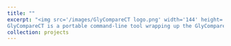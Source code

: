 ```yaml
---
title: ""
excerpt: "<img src='/images/GlyCompareCT logo.png' width='144' height='178' style='float:right'> <img src='/images/white_bar.png' style='float:right'>
GlyCompareCT is a portable command-line tool wrapping up the GlyCompare Python package. Given glycan abundances, GlyCompareCT conducts substructure decomposition to quantify hidden biosynthetic intermediate abundance and relationships between measured glycans. Thus, GlyComparCT mitigates sparsity and makes interdependence explicit, thereby increasing statistical power of downstream analyses of the glycomics data. Ultimately, GlyComparCT increases accessibility, interoperability, scope and consistency in glycomics analysis. It also largely saves the running memory than GlyCompare. [GlyCompareCT GitHub](https://github.com/LewisLabUCSD/GlyCompareCT)"
collection: projects
---
```



